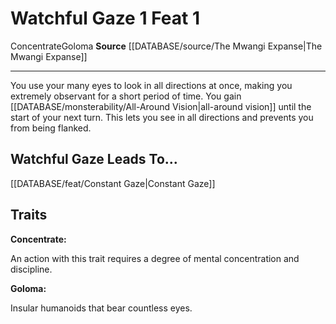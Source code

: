 ﻿---
actions: '[one-action]'
feat: Watchful Gaze
id: '2809'
leads_to: '[[DATABASE/feat/Constant Gaze|Constant Gaze]]'
level: '1'
name: Watchful Gaze
rarity: Common
source: '[[DATABASE/source/The Mwangi Expanse|The Mwangi Expanse]]'
trait:
- '[[DATABASE/trait/Concentrate|Concentrate]]'
- '[[DATABASE/trait/Goloma|Goloma]]'
type: Feat

---
# Watchful Gaze <span class="action-icon">1</span> <span class="item-type">Feat 1</span>

<span class="item-trait">Concentrate</span><span class="item-trait">Goloma</span>
**Source** [[DATABASE/source/The Mwangi Expanse|The Mwangi Expanse]]

---
You use your many eyes to look in all directions at once, making you extremely observant for a short period of time. You gain [[DATABASE/monsterability/All-Around Vision|all-around vision]] until the start of your next turn. This lets you see in all directions and prevents you from being flanked.

## Watchful Gaze Leads To...

[[DATABASE/feat/Constant Gaze|Constant Gaze]]

## Traits

**Concentrate:**

An action with this trait requires a degree of mental concentration and discipline.

**Goloma:**

Insular humanoids that bear countless eyes.